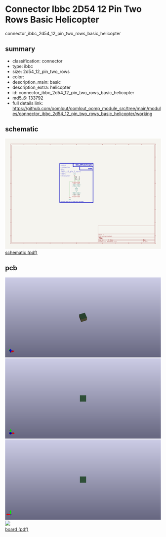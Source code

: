 # Connector Ibbc 2D54 12 Pin Two Rows Basic Helicopter  
connector_ibbc_2d54_12_pin_two_rows_basic_helicopter  
 
## summary 
* classification: connector
* type: ibbc
* size: 2d54_12_pin_two_rows
* color: 
* description_main: basic
* description_extra: helicopter
* id: connector_ibbc_2d54_12_pin_two_rows_basic_helicopter
* md5_6: 133792
* full details link: https://github.com/oomlout/oomlout_oomp_module_src/tree/main/modules/connector_ibbc_2d54_12_pin_two_rows_basic_helicopter/working

## schematic  
![](kicad/current_version/working/working_schematic_600.png)  
[schematic (pdf)](kicad/current_version/working/working_schematic.pdf)  

## pcb  
![](kicad/current_version/working/working_3d_600.png) 
![](kicad/current_version/working/working_3d_front_600.png)  
![](kicad/current_version/working/working_3d_back_600.png)  
![](kicad/current_version/working/working_600.png)  
[board (pdf)](kicad/current_version/working/working.pdf)  




